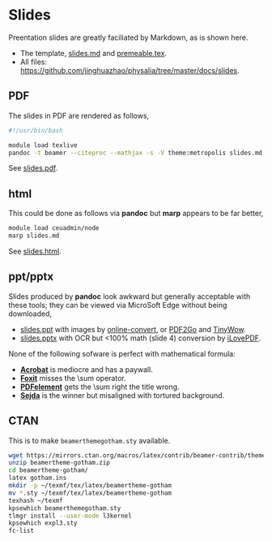 # Slides

Preentation slides are greatly faciliated by Markdown, as is shown here.

- The template, [slides.md](https://raw.githubusercontent.com/jinghuazhao/physalia/refs/heads/master/docs/slides/slides.md) and [premeable.tex](https://raw.githubusercontent.com/jinghuazhao/physalia/refs/heads/master/docs/slides/premeable.tex).
- All files: <https://github.com/jinghuazhao/physalia/tree/master/docs/slides>.

## PDF

The slides in PDF are rendered as follows, 

```bash
#!/usr/bin/bash

module load texlive
pandoc -t beamer --citeproc --mathjax -s -V theme:metropolis slides.md -o slides.pdf
```

See <a href="slides.pdf">slides.pdf</a>.

## html

This could be done as follows via **pandoc** but **marp** appears to be far better,

```bash
module load ceuadmin/node
marp slides.md
```

See <a href="slides.html">slides.html</a>.

## ppt/pptx

Slides produced by **pandoc** look awkward but generally acceptable with these tools; they can be viewed via MicroSoft Edge without being downloaded,

- <a href="slides.ppt">slides.ppt</a> with images by [online-convert](https://document.online-convert.com/convert/pdf-to-ppt), or [PDF2Go](https://www.pdf2go.com/pdf-to-powerpoint) and [TinyWow](https://tinywow.com/pdf/to-ppt).
- <a href="slides.pptx">slides.pptx</a> with OCR but <100% math (slide 4) conversion by [iLovePDF](https://www.ilovepdf.com/pdf_to_powerpoint).

None of the following sofware is perfect with mathematical formula:

* [**Acrobat**](https://www.adobe.com/uk/acrobat/online/pdf-to-ppt.html) is mediocre and has a paywall.
* [**Foxit**](https://www.foxit.com/pdf-to-ppt/) misses the \sum operator.
* [**PDFelement**](https://pdf.wondershare.com/online-pdf/pdf-to-ppt.html) gets the \sum right the title wrong.
* [**Sejda**](https://www.sejda.com/pdf-to-ppt) is the winner but misaligned with tortured background.

## CTAN

This is to make `beamerthemegotham.sty` available.

```bash
wget https://mirrors.ctan.org/macros/latex/contrib/beamer-contrib/themes/beamertheme-gotham.zip
unzip beamertheme-gotham.zip
cd beamertheme-gotham/
latex gotham.ins
mkdir -p ~/texmf/tex/latex/beamertheme-gotham
mv *.sty ~/texmf/tex/latex/beamertheme-gotham
texhash ~/texmf
kpsewhich beamerthemegotham.sty
tlmgr install --user-mode l3kernel
kpsewhich expl3.sty
fc-list
```
